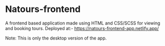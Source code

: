 # Natours-frontend
A frontend based application made using HTML and CSS/SCSS for viewing and booking tours.
Deployed at:- https://natours-frontend-app.netlify.app/

Note: This is only the desktop version of the app.
